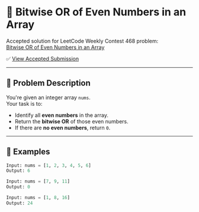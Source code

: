 # 🧮 Bitwise OR of Even Numbers in an Array

Accepted solution for LeetCode Weekly Contest 468 problem:  
[Bitwise OR of Even Numbers in an Array](https://leetcode.com/contest/weekly-contest-468/problems/bitwise-or-of-even-numbers-in-an-array/)

✅ [View Accepted Submission](https://leetcode.com/contest/weekly-contest-468/problems/bitwise-or-of-even-numbers-in-an-array/submissions/1778624350/)

---

## 📘 Problem Description

You're given an integer array `nums`.  
Your task is to:
- Identify all **even numbers** in the array.
- Return the **bitwise OR** of those even numbers.
- If there are **no even numbers**, return `0`.

---

## 🧪 Examples

```python
Input: nums = [1, 2, 3, 4, 5, 6]
Output: 6

Input: nums = [7, 9, 11]
Output: 0

Input: nums = [1, 8, 16]
Output: 24

